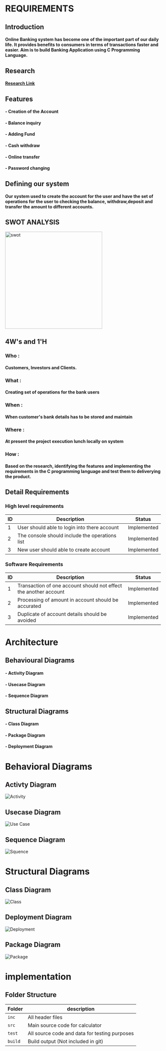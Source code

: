 # REQUIREMENTS

## Introduction
#### Online Banking system has become one of the important part of our daily life. It provides benefits to consumers in terms of transactions faster and easier. Aim is to build Banking Application using C Programming Language.
## Research
#### [Research Link](https://en.m.wikipedia.org/wiki/Online_banking)
## Features
####  - Creation of the Account
####  - Balance inquiry
####  - Adding Fund
####  - Cash withdraw
####  - Online transfer
####  - Password changing
## Defining our system
####  Our system used to create the account for the user and have the set of operations for the user to checking the balance, withdraw,deposit and transfer the amount to different accounts.
## SWOT ANALYSIS
<img width="314" alt="swot" src="https://user-images.githubusercontent.com/57440397/142719406-621cc975-4853-437e-b433-90d939b054f0.png">

## 4W's and 1'H
### Who : 
#### Customers, Investors and Clients.
### What :
#### Creating set of operations for the bank users
### When :
#### When customer's bank details has to be stored and maintain
### Where :
#### At present the project execution lunch locally on system
### How :
#### Based on the research, identifying the features and implementing the requirements in the C programming language and test them to deliverying the product.
## Detail Requirements
### High level requirements
| ID | Description | Status |
|----|-------------|--------|
| 1 | User should able to login into there account | Implemented |
| 2 | The console should include the operations list | Implemented |
| 3 | New user should able to create account | Implemented |
### Software Requirements
| ID | Description | Status |
|----|-------------|--------|
| 1 | Transaction of one account should not effect the another account| Implemented |
| 2 | Processing of amount in account should be accurated | Implemented |
| 3 | Duplicate of account details should be avoided | Implemented |
# Architecture
## Behavioural Diagrams
#### - Activity Diagram
#### - Usecase Diagram
#### - Sequence Diagram
## Structural Diagrams
#### - Class Diagram
#### - Package Diagram
#### - Deployment Diagram
# Behavioral Diagrams
## Activty Diagram
![Activity](https://user-images.githubusercontent.com/57440397/142664517-573fa8f4-9e4e-461a-99b8-b9eb6cc212a0.png)
## Usecase Diagram
![Use Case](https://user-images.githubusercontent.com/57440397/142664935-ca944707-a7ac-4666-8750-ef79b7d2474e.png)
## Sequence Diagram
![Squence](https://user-images.githubusercontent.com/57440397/142665063-e944558f-b623-4ef1-8ab0-4cd110111055.png)
# Structural Diagrams
## Class Diagram
![Class](https://user-images.githubusercontent.com/57440397/142665714-e8623bcd-b6e9-4493-aff7-91e18f154618.png)
## Deployment Diagram
![Deployment](https://user-images.githubusercontent.com/57440397/142665734-63f4cf41-7ada-4f31-9d72-715b6b77bce7.png)
## Package Diagram
![Package](https://user-images.githubusercontent.com/57440397/142665748-7095c3cd-2637-4de5-8282-b768ae52b670.png)
# implementation

## Folder Structure

Folder        | description
--------------| ----------------------------------------------
`inc`         | All header files
`src`         | Main source code for calculator
`test`        | All source code and data for testing purposes
`build`       | Build output (Not included in git)



